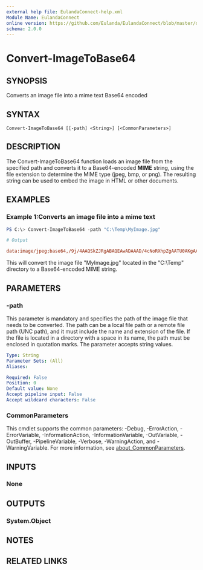 ```yaml
---
external help file: EulandaConnect-help.xml
Module Name: EulandaConnect
online version: https://github.com/Eulanda/EulandaConnect/blob/master/docs/Convert-ImageToBase64.md
schema: 2.0.0
---
```


# Convert-ImageToBase64

## SYNOPSIS
Converts an image file into a mime text Base64 encoded

## SYNTAX

```
Convert-ImageToBase64 [[-path] <String>] [<CommonParameters>]
```

## DESCRIPTION
The Convert-ImageToBase64 function loads an image file from the specified path and converts it to a Base64-encoded **MIME** string, using the file extension to determine the MIME type (jpeg, bmp, or png). The resulting string can be used to embed the image in HTML or other documents.

## EXAMPLES

### Example 1:Converts an image file into a mime text
```powershell
PS C:\> Convert-ImageToBase64 -path "C:\Temp\MyImage.jpg"
```

```ini
# Output

data:image/jpeg;base64,/9j/4AAQSkZJRgABAQEAwADAAAD/4cNoRXhpZgAATU0AKgAAAAgACwEPAAIAAAAKAAAAkgEQAAIAAAAWAAAAnAESAAMAAAABAAEAAAEaAAUAAAABAAAAsgEbAAUAAAABAAAAugEoAAMAAAABAAIAAAExAAIAAAAmAAAAwgEyAAIAAAAUAAAA6AITAAMAAAABAAEAAIdpAAQAAAABAAAA/IglAAQAAAABAADCyAAAAABNaWNyb3NvZnQATHVta...
```

This will convert the image file "MyImage.jpg" located in the "C:\Temp" directory to a Base64-encoded MIME string.

## PARAMETERS

### -path
This parameter is mandatory and specifies the path of the image file that needs to be converted. The path can be a local file path or a remote file path (UNC path), and it must include the name and extension of the file. If the file is located in a directory with a space in its name, the path must be enclosed in quotation marks. The parameter accepts string values.

```yaml
Type: String
Parameter Sets: (All)
Aliases:

Required: False
Position: 0
Default value: None
Accept pipeline input: False
Accept wildcard characters: False
```

### CommonParameters
This cmdlet supports the common parameters: -Debug, -ErrorAction, -ErrorVariable, -InformationAction, -InformationVariable, -OutVariable, -OutBuffer, -PipelineVariable, -Verbose, -WarningAction, and -WarningVariable. For more information, see [about_CommonParameters](http://go.microsoft.com/fwlink/?LinkID=113216).

## INPUTS

### None

## OUTPUTS

### System.Object
## NOTES

## RELATED LINKS
